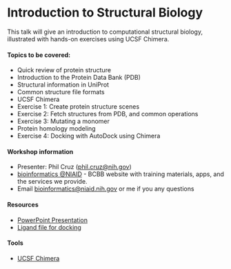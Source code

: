 # Introduction to Structural Biology
This talk will give an introduction to computational structural biology, illustrated with hands-on exercises using UCSF Chimera. 

#### Topics to be covered: 
- Quick review of protein structure
- Introduction to the Protein Data Bank (PDB)
- Structural information in UniProt 
- Common structure file formats 
- UCSF Chimera
- Exercise 1: Create protein structure scenes
- Exercise 2: Fetch structures from PDB, and common operations
- Exercise 3: Mutating a monomer
- Protein homology modeling
- Exercise 4: Docking with AutoDock using Chimera

#### Workshop information
- Presenter: Phil Cruz (phil.cruz@nih.gov)
- [bioinformatics @NIAID](https://bioinformatics.niaid.nih.gov/) - BCBB website with training materials, apps, and the services we provide.
- Email bioinformatics@niaid.nih.gov or me if you any questions

#### Resources
- [PowerPoint Presentation](https://nih.sharepoint.com/:p:/r/sites/GRP-NIAID-BioInformatics/SSS/SharedWithNIH/RML%20Workshop/Introduction%20to%20Structural%20Biology/RML%20Structural%20Biology.pptx?d=w47b95047507348e2aa24a01297efbfa5&csf=1&e=JdEYo0)
- [Ligand file for docking](https://nih.sharepoint.com/:u:/r/sites/GRP-NIAID-BioInformatics/SSS/SharedWithNIH/RML%20Workshop/Introduction%20to%20Structural%20Biology/dac_3d_renum_vina.mol2?csf=1&e=wZ8TtD)

#### Tools
- [UCSF Chimera](https://www.cgl.ucsf.edu/chimera/download.html)
